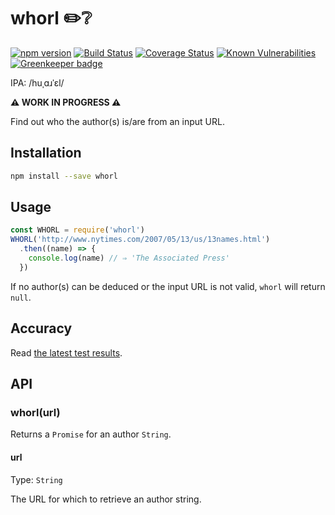 # whorl ✏️❔

[![npm version](https://img.shields.io/npm/v/whorl.svg)](https://www.npmjs.com/package/whorl) [![Build Status](https://travis-ci.com/delucis/whorl.svg?branch=master)](https://travis-ci.com/delucis/whorl) [![Coverage Status](https://coveralls.io/repos/github/delucis/whorl/badge.svg?branch=master)](https://coveralls.io/github/delucis/whorl?branch=master) [![Known Vulnerabilities](https://snyk.io/test/npm/whorl/badge.svg)](https://snyk.io/test/npm/whorl) [![Greenkeeper badge](https://badges.greenkeeper.io/delucis/whorl.svg)](https://greenkeeper.io/)

IPA: /huˌɑɹˈɛl/

**⚠️ WORK IN PROGRESS ⚠️**

Find out who the author(s) is/are from an input URL.


## Installation

```sh
npm install --save whorl
```


## Usage

```js
const WHORL = require('whorl')
WHORL('http://www.nytimes.com/2007/05/13/us/13names.html')
  .then((name) => {
    console.log(name) // ⇒ 'The Associated Press'
  })
```

If no author(s) can be deduced or the input URL is not valid, `whorl` will return `null`.


## Accuracy

Read [the latest test results](bench/benchmark.md).


## API

### whorl(url)

Returns a `Promise` for an author `String`.

#### url

Type: `String`

The URL for which to retrieve an author string.
